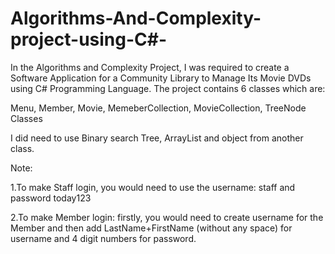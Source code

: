 # Algorithms-And-Complexity-project-using-C#-

In the Algorithms and Complexity Project, I was required to create a Software Application for a Community Library to Manage Its Movie DVDs using C# Programming Language.
The project contains 6 classes which are:

Menu, Member, Movie, MemeberCollection, MovieCollection, TreeNode Classes

I did need to use Binary search Tree, ArrayList and object from another class.

Note:

1.To make Staff login, you would need to use the username: staff and password today123

2.To make Member login: firstly, you would need to create username for the Member and then add LastName+FirstName (without any space) for username and 4 digit numbers for password.
